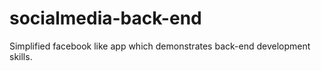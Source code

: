 # socialmedia-back-end
Simplified facebook like app which demonstrates back-end development skills.
